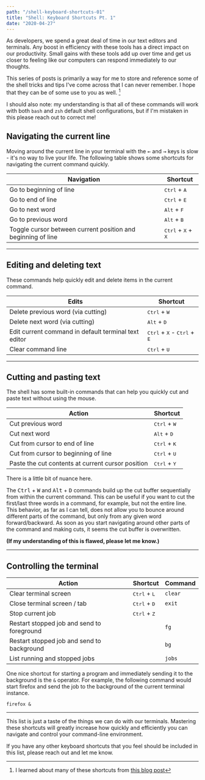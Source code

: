 ```yaml
---
path: "/shell-keyboard-shortcuts-01"
title: "Shell: Keyboard Shortcuts Pt. 1"
date: "2020-04-27"
---
```


As developers, we spend a great deal of time in our text editors and terminals. Any boost in efficiency with these tools has a direct impact on our productivity. Small gains with these tools add up over time and get us closer to feeling like our computers can respond immediately to our thoughts.

This series of posts is primarily a way for me to store and reference some of the shell tricks and tips I've come across that I can never remember. I hope that they can be of some use to you as well. [^1] 

I should also note: my understanding is that all of these commands will work with both `bash` and `zsh` default shell configurations, but if I'm mistaken in this please reach out to correct me!

[^1]: I learned about many of these shortcuts from [this blog post](https://blog.balthazar-rouberol.com/shell-productivity-tips-and-tricks.html)

## Navigating the current line

Moving around the current line in your terminal with the <kbd>←</kbd> and <kbd>→</kbd> keys is slow - it's no way to live your life. The following table shows some shortcuts for navigating the current command quickly.

| Navigation                                                   | Shortcut                                      |
| ------------------------------------------------------------ | --------------------------------------------- |
| Go to beginning of line                                      | <kbd>Ctrl</kbd> + <kbd>A</kbd>                |
| Go to end of line                                            | <kbd>Ctrl</kbd> + <kbd>E</kbd>                |
| Go to next word                                              | <kbd>Alt</kbd> + <kbd>F</kbd>                 |
| Go to previous word                                          | <kbd>Alt</kbd> + <kbd>B</kbd>                 |
| Toggle cursor between current position and beginning of line | <kbd>Ctrl</kbd> + <kbd>X</kbd> + <kbd>X</kbd> |

------

## Editing and deleting text

These commands help quickly edit and delete items in the current command.

| Edits                                                | Shortcut                                                        |
| ---------------------------------------------------- | --------------------------------------------------------------- |
| Delete previous word (via cutting)                   | <kbd>Ctrl</kbd> + <kbd>W</kbd>                                  |
| Delete next word (via cutting)                       | <kbd>Alt</kbd> + <kbd>D</kbd>                                   |
| Edit current command in default terminal text editor | <kbd>Ctrl</kbd> + <kbd>X</kbd> - <kbd>Ctrl</kbd> + <kbd>E</kbd> |
| Clear command line                                   | <kbd>Ctrl</kbd> + <kbd>U</kbd>                                  |

------

## Cutting and pasting text

The shell has some built-in commands that can help you quickly cut and paste text without using the mouse.

| Action                                            | Shortcut                       |
| ------------------------------------------------- | ------------------------------ |
| Cut previous word                                 | <kbd>Ctrl</kbd> + <kbd>W</kbd> |
| Cut next word                                     | <kbd>Alt</kbd> + <kbd>D</kbd>  |
| Cut from cursor to end of line                    | <kbd>Ctrl</kbd> + <kbd>K</kbd> |
| Cut from cursor to beginning of line              | <kbd>Ctrl</kbd> + <kbd>U</kbd> |
| Paste the cut contents at current cursor position | <kbd>Ctrl</kbd> + <kbd>Y</kbd> |

There is a little bit of nuance here. 

The <kbd>Ctrl</kbd> + <kbd>W</kbd> and <kbd>Alt</kbd> + <kbd>D</kbd> commands build up the cut buffer sequentially from within the current command. This can be useful if you want to cut the first/last three words in a command, for example, but not the entire line. This behavior, as far as I can tell, does not allow you to bounce around different parts of the command, but only from any given word forward/backward. As soon as you start navigating around other parts of the command and making cuts, it seems the cut buffer is overwritten. 

**(If my understanding of this is flawed, please let me know.)**

------

## Controlling the terminal

| Action                                     | Shortcut                       | Command |
| ------------------------------------------ | ------------------------------ | ------- |
| Clear terminal screen                      | <kbd>Ctrl</kbd> + <kbd>L</kbd> | `clear` |
| Close terminal screen / tab                | <kbd>Ctrl</kbd> + <kbd>D</kbd> | `exit`  |
| Stop current job                           | <kbd>Ctrl</kbd> + <kbd>Z</kbd> |         |
| Restart stopped job and send to foreground |                                | `fg`    |
| Restart stopped job and send to background |                                | `bg`    |
| List running and stopped jobs              |                                | `jobs`  |

One nice shortcut for starting a program and immediately sending it to the background is the `&` operator. For example, the following command would start firefox and send the job to the background of the current terminal instance.

```shell
firefox &
```

------

This list is just a taste of the things we can do with our terminals. Mastering these shortcuts will greatly increase how quickly and efficiently you can navigate and control your command-line environment.

If you have any other keyboard shortcuts that you feel should be included in this list, please reach out and let me know.